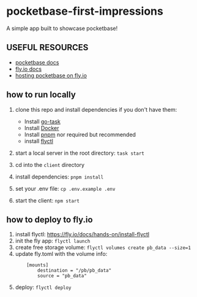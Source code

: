 # pocketbase-first-impressions
A simple app built to showcase pocketbase!

## USEFUL RESOURCES

- [pocketbase docs](https://docs.pocketbase.io)
- [fly.io docs](https://fly.io/docs)
- [hosting pocketbase on fly.io](https://github.com/pocketbase/pocketbase/discussions/537)

## how to run locally

1. clone this repo and install dependencies if you don't have them:
    - Install [go-task](https://taskfile.dev/installation/)
    - Install [Docker](https://docs.docker.com/desktop/install/mac-install/)
    - Install [pnpm](https://pnpm.io/installation) nor required but recommended
    - install [flyctl](https://fly.io/docs/hands-on/install-flyctl)
    
2. start a local server in the root directory: ```task start```
3. cd into the ```client``` directory
4. install dependencies: ```pnpm install```
5. set your .env file: ```cp .env.example .env```
6. start the client: ```npm start```

## how to deploy to fly.io

1. install flyctl: https://fly.io/docs/hands-on/install-flyctl
2. init the fly app: ```flyctl launch```
3. create free storage volume: ```flyctl volumes create pb_data --size=1```
4. update fly.toml with the volume info:
    ```
        [mounts]
            destination = "/pb/pb_data"
            source = "pb_data"
    ```
5. deploy: ```flyctl deploy```
